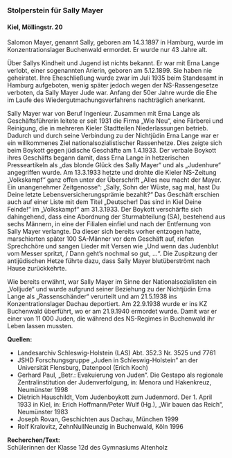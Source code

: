 ### Stolperstein für Sally Mayer
#### Kiel, Möllingstr. 20

Salomon Mayer, genannt Sally, geboren am 14.3.1897 in Hamburg, wurde im Konzentrationslager Buchenwald ermordet. Er wurde nur 43 Jahre alt.

Über Sallys Kindheit und Jugend ist nichts bekannt. Er war mit Erna Lange verlobt, einer sogenannten Arierin, geboren am 5.12.1899. Sie haben nie geheiratet. Ihre Eheschließung wurde zwar im Juli 1935 beim Standesamt in Hamburg aufgeboten, wenig später jedoch wegen der NS-Rassengesetze verboten, da Sally Mayer Jude war. Anfang der 50er Jahre wurde die Ehe im Laufe des Wiedergutmachungsverfahrens nachträglich anerkannt.

Sally Mayer war von Beruf Ingenieur. Zusammen mit Erna Lange als Geschäftsführerin leitete er seit 1931 die Firma „Wie Neu“, eine Färberei und Reinigung, die
in mehreren Kieler Stadtteilen Niederlassungen betrieb. Dadurch und durch seine Verbindung zu der Nichtjüdin Erna Lange war er ein willkommenes Ziel nationalsozialistischer Rassenhetze. Dies zeigte sich beim Boykott gegen jüdische Geschäfte am 1.4.1933. Der verbale Boykott ihres Geschäfts begann damit, dass Erna Lange in hetzerischen Presseartikeln als „das blonde Glück des Sally Mayer“ und als „Judenhure“ angegriffen wurde. Am 13.3.1933 hetzte und drohte die Kieler NS-Zeitung „Volkskampf“ ganz offen unter der Überschrift „Alles neu macht der Mayer. Ein unangenehmer Zeitgenosse“: „Sally, Sohn der Wüste,
sag mal, hast Du Deine letzte Lebensversicherungsprämie bezahlt?“ Das Geschäft erschien auch auf einer Liste mit dem Titel „Deutscher! Das sind in Kiel Deine Feinde!“ im „Volkskampf“ am 31.3.1933. Der Boykott verschärfte sich dahingehend, dass eine Abordnung der Sturmabteilung (SA), bestehend aus sechs Männern, in eine der Filialen einfiel und nach der Entfernung von Sally Mayer verlangte. Da dieser sich bereits vorher entzogen hatte, marschierten später 100 SA-Männer vor dem Geschäft auf, riefen Sprechchöre und sangen Lieder mit Versen wie „Und wenn das Judenblut vom Messer spritzt, / Dann geht’s nochmal so gut, ...“. Die Zuspitzung der antijüdischen Hetze führte dazu, dass Sally Mayer blutüberströmt nach Hause zurückkehrte.

Wie bereits erwähnt, war Sally Mayer im Sinne der Nationalsozialisten ein „Volljude“ und wurde aufgrund seiner Beziehung zu der Nichtjüdin Erna Lange als „Rassenschänder“ verurteilt und am 21.5.1938 ins Konzentrationslager Dachau deportiert. Am 22.9.1938 wurde er ins KZ Buchenwald überführt, wo er am 21.9.1940 ermordet wurde. Damit war er einer von 11 000 Juden, die während des NS-Regimes in Buchenwald ihr Leben lassen mussten.

**Quellen:**
- Landesarchiv Schleswig-Holstein (LAS) Abt. 352.3 Nr. 3525 und 7761
- JSHD Forschungsgruppe „Juden in Schleswig-Holstein“ an der Universität Flensburg, Datenpool (Erich Koch)
- Gerhard Paul, „Betr.: Evakuierung von Juden“. Die Gestapo als regionale Zentralinstitution der Judenverfolgung, in: Menora und Hakenkreuz, Neumünster 1998
- Dietrich Hauschildt, Vom Judenboykott zum Judenmord. Der 1. April 1933 in Kiel, in: Erich Hoffmann/Peter Wulf (Hg.), „Wir bauen das Reich“, Neumünster 1983
- Joseph Rovan, Geschichten aus Dachau, München 1999
- Rolf Kralovitz, ZehnNullNeunzig in Buchenwald, Köln 1996

**Recherchen/Text:**  
Schülerinnen der Klasse 12d des Gymnasiums Altenholz